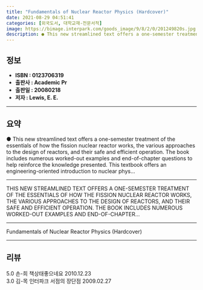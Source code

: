 ```yaml
---
title: "Fundamentals of Nuclear Reactor Physics (Hardcover)"
date: 2021-08-29 04:51:41
categories: [외국도서, 대학교재-전문서적]
image: https://bimage.interpark.com/goods_image/9/8/2/0/201249820s.jpg
description: ● This new streamlined text offers a one-semester treatment of the essentials of how the fission nuclear reactor works, the various approaches to the design of
---
```


## **정보**

- **ISBN : 0123706319**
- **출판사 : Academic Pr**
- **출판일 : 20080218**
- **저자 : Lewis, E. E.**

------



## **요약**

●  This new streamlined text offers a one-semester treatment of the essentials of how the fission nuclear reactor works, the various approaches to the design of reactors, and their safe and efficient operation. The book includes numerous worked-out examples and end-of-chapter questions to help reinforce the knowledge presented. This textbook offers an engineering-oriented introduction to nuclear phys...

------

THIS NEW STREAMLINED TEXT OFFERS A ONE-SEMESTER TREATMENT OF THE ESSENTIALS OF HOW THE FISSION NUCLEAR REACTOR WORKS, THE VARIOUS APPROACHES TO THE DESIGN OF REACTORS, AND THEIR SAFE AND EFFICIENT OPERATION. THE BOOK INCLUDES NUMEROUS WORKED-OUT EXAMPLES AND END-OF-CHAPTER... 

------


Fundamentals of Nuclear Reactor Physics (Hardcover) 

------


## **리뷰** 

5.0 손-희 책상태좋으네요 2010.12.23 <br/>3.0 김-목 인터파크 서점의 장단점 2009.02.27 <br/>